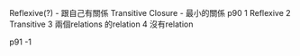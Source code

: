 Reflexive(?) - 跟自己有關係
Transitive 
Closure - 最小的關係
p90
1 Reflexive
2 Transitive
3 兩個relations 的relation
4 沒有relation

p91
-1

